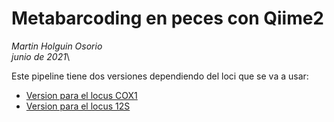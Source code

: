 # Metabarcoding en peces con Qiime2

_Martin Holguin Osorio_\
_junio de 2021_\

Este pipeline tiene dos versiones dependiendo del loci que se va a usar:

* [Version para el locus COX1](https://github.com/ictioTintin/Mebarcoding-en-peces-con-Qiime2-para-el-locus-COX1)
* [Version para el locus 12S](https://github.com/ictioTintin/Mebarcoding-en-peces-con-Qiime2-para-el-locus-12S/tree/main)
